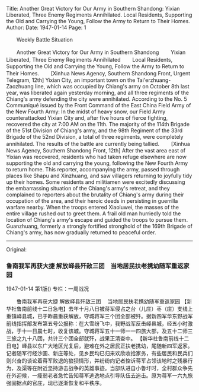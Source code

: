 Title: Another Great Victory for Our Army in Southern Shandong: Yixian Liberated, Three Enemy Regiments Annihilated. Local Residents, Supporting the Old and Carrying the Young, Follow the Army to Return to Their Homes.
Author:
Date: 1947-01-14
Page: 1

　　Weekly Battle Situation

　　Another Great Victory for Our Army in Southern Shandong
　　Yixian Liberated, Three Enemy Regiments Annihilated
　　Local Residents, Supporting the Old and Carrying the Young, Follow the Army to Return to Their Homes.
　　[Xinhua News Agency, Southern Shandong Front, Urgent Telegram, 12th] Yixian City, an important town on the Tai'erzhuang-Zaozhuang line, which was occupied by Chiang's army on October 8th last year, was liberated again yesterday morning, and all three regiments of the Chiang's army defending the city were annihilated. According to the No. 5 Communiqué issued by the Front Command of the East China Field Army of the New Fourth Army: In the midst of heavy snow, our Field Army counterattacked Yixian City and, after five hours of fierce fighting, recovered the city at 7:00 AM on the 11th. The majority of the 114th Brigade of the 51st Division of Chiang's army, and the 98th Regiment of the 33rd Brigade of the 52nd Division, a total of three regiments, were completely annihilated. The results of the battle are currently being tallied.
　　[Xinhua News Agency, Southern Shandong Front, 12th] After the vast area east of Yixian was recovered, residents who had taken refuge elsewhere are now supporting the old and carrying the young, following the New Fourth Army to return home. This reporter, accompanying the army, passed through places like Shapu and Xinzhuang, and saw villagers returning to joyfully tidy up their homes. Some residents and militiamen were excitedly discussing the embarrassing situation of the Chiang's army's retreat, and they complained to reporters about the brutality of Chiang's army during their occupation of the area, and their heroic deeds in persisting in guerrilla warfare nearby. When the troops entered Xiaoluwei, the masses of the entire village rushed out to greet them. A frail old man hurriedly told the location of Chiang's army's escape and guided the troops to pursue them. Guanzhuang, formerly a strongly fortified stronghold of the 169th Brigade of Chiang's army, has now gradually returned to peaceful order.



<hr /> 

Original: 


### 鲁南我军再获大捷  解放峄县歼敌三团　当地居民扶老携幼随军重返家园

1947-01-14
第1版()
专栏：一周战况

　　鲁南我军再获大捷
    解放峄县歼敌三团
  　当地居民扶老携幼随军重返家园
    【新华社鲁南前线十二日急电】去年十月八日被蒋军侵占之台（儿庄）枣（庄）支线上重镇峄县城，已于昨晨重获解放，守城蒋军三个团全部被歼。据新四军华东野战军前线指挥部发布第五号公报称：在大雪纷飞中，我野战军反击峄县城，经五小时激战，于十一日晨七时，收复该城。守城蒋军五十一师一一四旅大部，及五十二师三三旅之九十八团，共计三个团全部就歼，战果正清查中。
    【新华社鲁南前线十二日电】峄县以东广大地区光复后，避难在外之居民正扶老携幼，尾随新四军返家。记者随军行经沙圃、新庄等处，见乡民均已归来欢欣收拾家务，有些居民和民兵们则兴奋的谈论着蒋军败退的狼狈情形，并纷纷向记者控诉蒋军占领该地时之残暴行为，及渠等在附近坚持游击战争的英雄事迹。当部队进自小鲁圩时，全村群众争先在外迎候，一瘦弱老者急忙告知蒋军逃逸地点引导队伍去追击。原为蒋军一六九旅强固据点的官庄，现已逐渐恢复和平秩序。
